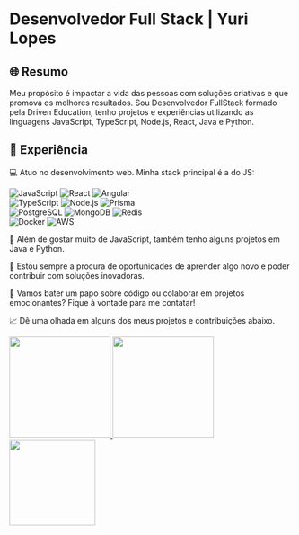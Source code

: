 <link rel="stylesheet" href="https://cdn.jsdelivr.net/gh/devicons/devicon@v2.15.1/devicon.min.css">

# Desenvolvedor Full Stack | Yuri Lopes

## 🌐 Resumo
  Meu propósito é impactar a vida das pessoas com soluções criativas e que promova os melhores resultados. Sou Desenvolvedor FullStack formado pela Driven Education, tenho projetos e experiências utilizando as linguagens JavaScript, TypeScript, Node.js, React, Java e Python.


## 💼 Experiência
💻 Atuo no desenvolvimento web. Minha stack principal é a do JS:

  ![JavaScript](https://img.shields.io/badge/JavaScript-%23F7DF1E.svg?&style=for-the-badge&logo=javascript&logoColor=white)
  ![React](https://img.shields.io/badge/React-%2320232a.svg?&style=for-the-badge&logo=react&logoColor=%2361DAFB)
  ![Angular](https://img.shields.io/badge/Angular-%23DD0031.svg?&style=for-the-badge&logo=angular&logoColor=white)
  <br>
  ![TypeScript](https://img.shields.io/badge/TypeScript-%23007ACC.svg?&style=for-the-badge&logo=typescript&logoColor=white)
  ![Node.js](https://img.shields.io/badge/Node.js-%2343853D.svg?&style=for-the-badge&logo=node.js&logoColor=white)
  ![Prisma](https://img.shields.io/badge/Prisma-%232D3748.svg?&style=for-the-badge&logo=prisma&logoColor=white)
  <br>
  ![PostgreSQL](https://img.shields.io/badge/PostgreSQL-%23316192.svg?&style=for-the-badge&logo=postgresql&logoColor=white)
  ![MongoDB](https://img.shields.io/badge/MongoDB-%234ea94b.svg?&style=for-the-badge&logo=mongodb&logoColor=white)
  ![Redis](https://img.shields.io/badge/Redis-%23DC382D.svg?&style=for-the-badge&logo=redis&logoColor=white)
  <br>
  ![Docker](https://img.shields.io/badge/Docker-%232496ED.svg?&style=for-the-badge&logo=docker&logoColor=white)
  ![AWS](https://img.shields.io/badge/AWS-%23232F3E.svg?&style=for-the-badge&logo=amazon-aws&logoColor=white)

🚀 Além de gostar muito de JavaScript, também tenho alguns projetos em Java e Python.

🌟 Estou sempre a procura de oportunidades de aprender algo novo e poder contribuir com soluções inovadoras.

💬 Vamos bater um papo sobre código ou colaborar em projetos emocionantes? Fique à vontade para me contatar!

📈 Dê uma olhada em alguns dos meus projetos e contribuições abaixo.

<div>
<a href="https://github.com/yurilopesmdv">
<img loading="lazy" height="180em" src="https://github-readme-stats.vercel.app/api/top-langs/?username=yurilopesmdv&layout=compact&langs_count=7&theme=radical"/>
<img loading="lazy" height="180em" src="https://github-readme-stats.vercel.app/api/?username=yurilopesmdv&show_icons=true&include_all_commits=true&theme=radical"/>
<img loading="lazy" height="153em" src="http://github-readme-streak-stats.herokuapp.com/?user=yurilopesmdv&amp;theme=radical">
</a>
</div>
